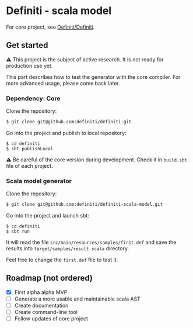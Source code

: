# Definiti - scala model

For core project, see [Definiti/Definiti](https://github.com/definiti/definiti).

## Get started

⚠ This project is the subject of active research.
It is not ready for production use yet.

This part describes how to test the generator with the core compiler.
For more advanced usage, please come back later.

### Dependency: Core

Clone the repository:

```sh
$ git clone git@github.com:definiti/definiti.git
```

Go into the project and publish to local repository:

```
$ cd definiti
$ sbt publishLocal
```

⚠️ Be careful of the core version during development.
Check it in `build.sbt` file of each project.

### Scala model generator

Clone the repository:

```sh
$ git clone git@github.com:definiti/definiti-scala-model.git
```

Go into the project and launch sbt:

```
$ cd definiti
$ sbt run
```

It will read the file `src/main/resources/samples/first.def`
and save the results into `target/samples/result.scala` directory.

Feel free to change the `first.def` file to test it.

## Roadmap (not ordered)

* [x] First alpha alpha MVP
* [ ] Generate a more usable and maintainable scala AST
* [ ] Create documentation
* [ ] Create command-line tool
* [ ] Follow updates of core project